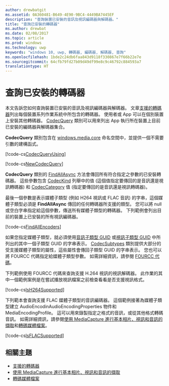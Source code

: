 ```yaml
---
author: drewbatgit
ms.assetid: 0A360481-B649-4E90-9BC4-4449BA7445EF
description: "查詢裝置已安裝的音訊及視訊編碼器與解碼器。"
title: "查詢已安裝的轉碼器"
ms.author: drewbat
ms.date: 02/08/2017
ms.topic: article
ms.prod: windows
ms.technology: uwp
keywords: "windows 10, uwp, 轉碼器, 編碼器, 解碼器, 查詢"
ms.openlocfilehash: 1bde2c24db6faa843d9118f330867e7f66b22e7e
ms.sourcegitcommit: 64cfb79fd27b09d49df99e8c9c46792c884593a7
translationtype: HT
---
```

# <a name="query-for-installed-codecs"></a>查詢已安裝的轉碼器
本文告訴您如何查詢裝置已安裝的音訊及視訊編碼器與解碼器。 文章[支援的轉碼器](supported-codecs.md)列出每個裝置系列作業系統中所包含的轉碼器。 使用者或 App 可以在個別裝置上安裝其他轉碼器。 [CodecQuery](https://docs.microsoft.com/en-us/uwp/api/windows.media.core.codecquery) 類別可以用來列出 App 執行所在裝置上目前已安裝的編碼器與解碼器集合。

**CodecQuery** 類別包含在 [windows.media.core](https://docs.microsoft.com/en-us/uwp/api/windows.media.core) 命名空間中，並提供一個不需要引數的建構函式。

[!code-cs[CodecQueryUsing](./code/TranscodeWin10/cs/MainPage.xaml.cs#SnippetCodecQueryUsing)]

[!code-cs[NewCodecQuery](./code/TranscodeWin10/cs/MainPage.xaml.cs#SnippetNewCodecQuery)]

**CodecQuery** 類別的 [FindAllAsync](https://docs.microsoft.com/en-us/uwp/api/windows.media.core.codecquery#Windows_Media_Core_CodecQuery_FindAllAsync_Windows_Media_Core_CodecKind_Windows_Media_Core_CodecCategory_System_String_) 方法會傳回所有符合指定之參數的已安裝轉碼器。 這些參數包含 [CodecKind](https://docs.microsoft.com/en-us/uwp/api/windows.media.core.codeckind) 列舉中的值 (這個值指定要傳回的是音訊還是視訊轉碼器) 和 [CodecCategory](https://docs.microsoft.com/en-us/uwp/api/windows.media.core.codeccategory) 值 (指定要傳回的是音訊還是視訊轉碼器)。

最後一個參數是表示媒體子類型 (例如 H264 視訊或 FLAC 音訊) 的字串，這個媒體子類型必須是 **FindAllAsync** 傳回的任何轉碼器所支援的類型。 您可以將 null 或空白字串指定給這個參數，傳送所有媒體子類型的轉碼器。 下列範例會列出目前的裝置上已安裝的所有視訊編碼器。

[!code-cs[FindAllEncoders](./code/TranscodeWin10/cs/MainPage.xaml.cs#SnippetFindAllEncoders)]

如果您指定媒體子類型，就必須使用[音訊子類型 GUID](https://msdn.microsoft.com/library/windows/desktop/aa372553(v=vs.85).aspx) 或[視訊子類型 GUID](https://msdn.microsoft.com/library/windows/desktop/aa370819(v=vs.85).aspx) 中所列出的其中一個子類型 GUID 的字串表示。 [CodecSubtypes](https://docs.microsoft.com/en-us/uwp/api/windows.media.core.codecsubtypes) 類別提供大部分的受支援媒體子類型的屬性，這些屬性會傳回子類型 GUID 的字串表示。 您也可以將 FOURCC 代碼指定給媒體子類型參數。 如需詳細資訊，請參閱 [FOURCC 代碼](https://msdn.microsoft.com/library/windows/desktop/dd375802(v=vs.85).aspx)。 

下列範例使用 FOURCC 代碼來查詢支援 H.264 視訊的視訊解碼器。 此作業的其中一個範例案例是在嘗試播放視訊檔案之前檢查看看是否支援視訊格式。

[!code-cs[IsH264Supported](./code/TranscodeWin10/cs/MainPage.xaml.cs#SnippetIsH264Supported)]

下列範本會查詢支援 FLAC 媒體子類型的音訊編碼器。 這個範例接著為媒體子類型建立 AudioEncodinAudioEncodingProperties 物件和 MediaEncodingProfile。 這可以用來錄製指定之格式的音訊，或從其他格式轉碼音訊。 如需詳細資訊，請參閱[使用 MediaCapture 進行基本相片、視訊和音訊的擷取](basic-photo-video-and-audio-capture-with-MediaCapture.md)和[轉碼媒體檔案](transcode-media-files.md)。

[!code-cs[IsFLACSupported](./code/TranscodeWin10/cs/MainPage.xaml.cs#SnippetIsFLACSupported)]

## <a name="related-topics"></a>相關主題

* [支援的轉碼器](supported-codecs.md)
* [使用 MediaCapture 進行基本相片、視訊和音訊的擷取](basic-photo-video-and-audio-capture-with-MediaCapture.md)
* [轉碼媒體檔案](transcode-media-files.md)
 

 




